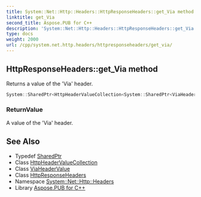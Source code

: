 ```yaml
---
title: System::Net::Http::Headers::HttpResponseHeaders::get_Via method
linktitle: get_Via
second_title: Aspose.PUB for C++
description: 'System::Net::Http::Headers::HttpResponseHeaders::get_Via method. Returns a value of the ''Via'' header in C++.'
type: docs
weight: 2000
url: /cpp/system.net.http.headers/httpresponseheaders/get_via/
---
```

## HttpResponseHeaders::get_Via method


Returns a value of the 'Via' header.

```cpp
System::SharedPtr<HttpHeaderValueCollection<System::SharedPtr<ViaHeaderValue>>> System::Net::Http::Headers::HttpResponseHeaders::get_Via()
```


### ReturnValue

A value of the 'Via' header.

## See Also

* Typedef [SharedPtr](../../../system/sharedptr/)
* Class [HttpHeaderValueCollection](../../httpheadervaluecollection/)
* Class [ViaHeaderValue](../../viaheadervalue/)
* Class [HttpResponseHeaders](../)
* Namespace [System::Net::Http::Headers](../../)
* Library [Aspose.PUB for C++](../../../)
